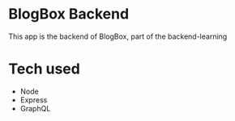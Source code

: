 # BlogBox Backend

This app is the backend of BlogBox, part of the backend-learning

# Tech used

- Node
- Express
- GraphQL
